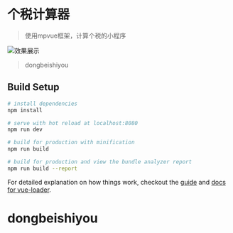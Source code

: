 # 个税计算器

> 使用mpvue框架，计算个税的小程序

![效果展示](https://github.com/xuleileo/mpvue-calc/blob/master/static/assets/dongbeishiyou.jpg)

> dongbeishiyou

## Build Setup

``` bash
# install dependencies
npm install

# serve with hot reload at localhost:8080
npm run dev

# build for production with minification
npm run build

# build for production and view the bundle analyzer report
npm run build --report
```

For detailed explanation on how things work, checkout the [guide](http://vuejs-templates.github.io/webpack/) and [docs for vue-loader](http://vuejs.github.io/vue-loader).
# dongbeishiyou

